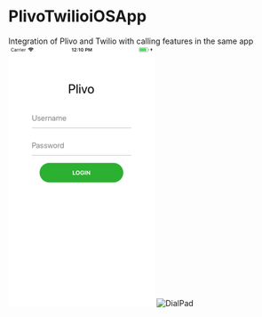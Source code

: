 # PlivoTwilioiOSApp
Integration of Plivo and Twilio with calling features in the same app
![Login](https://github.com/Ankish/PlivoExamplesSwift/blob/master/Images/Login.png)
![DialPad](https://github.com/Ankish/PlivoExamplesSwift/blob/master/Images/Provider.png)
